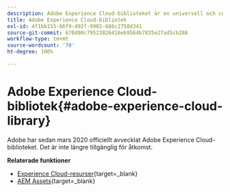 ```yaml
---
description: Adobe Experience Cloud-biblioteket är en universell och centraliserad upplevelse när det gäller att lagra, hitta och välja resurser i Adobe Experience Cloud-lösningar.
title: Adobe Experience Cloud-bibliotek
exl-id: 4f1bb155-66f9-492f-9902-686c2758d341
source-git-commit: 670d90c79523826416eb9564b7835e27ad5cb286
workflow-type: tm+mt
source-wordcount: '70'
ht-degree: 100%

---
```


# Adobe Experience Cloud-bibliotek{#adobe-experience-cloud-library}

Adobe har sedan mars 2020 officiellt avvecklat Adobe Experience Cloud-biblioteket. Det är inte längre tillgänglig för åtkomst.

**Relaterade funktioner**

* [Experience Cloud-resurser](https://experienceleague.adobe.com/docs/core-services/interface/services/assets/experience-cloud-assets.html?lang=sv){target=_blank}
* [AEM Assets](https://experienceleague.adobe.com/docs/experience-manager-cloud-service/content/assets/home.html?lang=sv){target=_blank}
